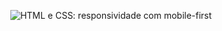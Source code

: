 <p align="center"> <img src="https://i.imgur.com/3m3vhuW.png" alt="HTML e CSS: responsividade com mobile-first"> </p>
